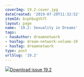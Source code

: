 ```yaml
---
coverImg: 19.2-cover.jpg
dateCreated: '2019-07-20T11:32:52'
itemId: bcphbugth7l
layout: page
name: '19.2: Sexuality in Dreams'
tags:
- hasAuthor: dreamnetwork
- hasTag: dream-network-volume-19
- hasTag: dreamnetwork
type: post
urlSlug: '19.2'
---
```

<img class="card-journal-img" src="../images/19.2-rect.jpg"/><a href="../files/pdfs/Volume_19/19.2-Dream-Network-Vol-19-No-2.pdf" download="">Download issue 19.2</a>